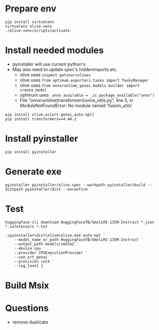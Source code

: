# Prepare env

```
pip install virtualenv
virtualenv olive-venv
./olive-venv/scripts/activate
```

# Install needed modules

- pyinstaller will use current python's
- May also need to update spec's hiddenimports etc.
    * olive uses `inspect.getsourcelines`
    * olive uses `from optimum.exporters.tasks import TasksManager`
    * olive uses `from onnxruntime_genai.models.builder import create_model`
    * optimum uses `_onnx_available = _is_package_available("onnx")`
    * File "onnxruntime\transformers\onnx_utils.py", line 5, in <module> ModuleNotFoundError: No module named 'fusion_utils'

```
pip install olive-ai[ort-genai,auto-opt]
pip install transformers==4.44.2
```

# Install pyinstaller

```
pip install pyinstaller
```

# Generate exe


```
pyinstaller pyinstaller/olive.spec --workpath pyinstaller/build --distpath pyinstaller/dist --noconfirm
```

# Test

```
huggingface-cli download HuggingFaceTB/SmolLM2-135M-Instruct *.json *.safetensors *.txt

.\pyinstaller\dist\olive\olive.exe auto-opt `
    --model_name_or_path HuggingFaceTB/SmolLM2-135M-Instruct `
    --output_path models/smolm2 `
    --device cpu `
    --provider CPUExecutionProvider `
    --use_ort_genai `
    --precision int4 `
    --log_level 1
```

# Build Msix

# Questions

- remove duplicate 